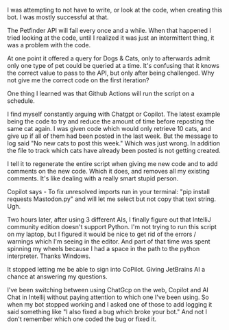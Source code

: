 I was attempting to not have to write, or look at the code, when creating this bot.  I was mostly successful at that. 

The Petfinder API will fail every once and a while.  When that happened I tried looking at the code, until I realized it was just an intermittent thing, it was a problem with the code.

At one point it offered a query for Dogs & Cats, only to afterwards admit only one type of pet could be queried at a time.
It's confusing that it knows the correct value to pass to the API, but only after being challenged.  Why not give me the correct code on the first iteration?

One thing I learned was that Github Actions will run the script on a schedule.  

I find myself constantly arguing with Chatgpt or Copilot.  The latest example being the code to try and reduce the amount of time before reposting the same cat again.  I was given code which would only retrieve 10 cats, and give up if all of them had been posted in the last week.  But the message to log said "No new cats to post this week."  Which was just wrong. In addition the file to track which cats have already been posted is not getting created.

I tell it to regenerate the entire script when giving me new code and to add comments on the new code.  Which it does, and removes all my existing comments.  It's like dealing with a really smart stupid person.  

Copilot says - To fix unresolved imports run in your terminal: "pip install requests Mastodon.py" and will let me select but not copy that text string.  Ugh.

Two hours later, after using 3 different AIs, I finally figure out that IntelliJ community edition doesn't support Python.  I'm not trying to run this script on my laptop, but I figured it would be nice to get rid of the errors / warnings which I'm seeing in the editor.  And part of that time was spent spinning my wheels because I had a space in the path to the python interpreter.  Thanks Windows. 

It stopped letting me be able to sign into CoPilot.  Giving JetBrains AI a chance at answering my questions.

I've been switching between using ChatGcp on the web, Copilot and AI Chat in Intellij without paying attention to which one I've been using.  So when my bot stopped working and I asked one of those to add logging it said something like "I also fixed a bug which broke your bot."  And not I don't remember which one coded the bug or fixed it. 